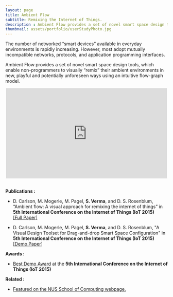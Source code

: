 ```yaml
---
layout: page
title: Ambient Flow
subtitle: Remixing the Internet of Things.
description : Ambient Flow provides a set of novel smart space design tools, which enable non-programmers to visually “remix” their ambient environments in new, playful and potentially unforeseen ways using an intuitive flow-graph model.
thumbnail: assets/portfolio/userStudyPhoto.jpg
---
```


The number of networked “smart devices” available in everyday environments is rapidly increasing. However, most adopt mutually incompatible networks, protocols, and application programming interfaces. 

Ambient Flow provides a set of novel smart space design tools, which enable non-programmers to visually “remix” their ambient environments in new, playful and potentially unforeseen ways using an intuitive flow-graph model.

<center> 
	<iframe src="https://player.vimeo.com/video/148456907?color=ff9933" width="500" height="281" frameborder="0" webkitallowfullscreen mozallowfullscreen allowfullscreen></iframe>
</center>
<br/>

<strong>Publications : </strong>

* D. Carlson, M. Mogerle, M. Pagel, <strong>S. Verma</strong>, and D. S. Rosenblum, “Ambient flow: A
visual approach for remixing the internet of things” in <strong>5th International
Conference on the Internet of Things (IoT 2015) </strong> <br/> [[Full Paper]]({{site.url}}/assets/portfolio/papers/Ambient_Flow.pdf)

* D. Carlson, M. Mogerle, M. Pagel, <strong>S. Verma</strong>, and D. S. Rosenblum, "A Visual Design Toolset for Drag-and-drop Smart Space Configuration" 
in <strong>5th International Conference on the Internet of Things (IoT 2015) </strong> <br/> [[Demo Paper]]({{site.url}}/assets/portfolio/papers/Demo_Ambient_Flow.pdf)

<strong>Awards : </strong>

* [Best Demo Award](http://www.iot-conference.org/iot2015/awards/) at the <strong> 5th International Conference on the Internet of Things (IoT 2015) </strong>

<strong>Related : </strong>

* [Featured on the NUS School of Computing webpage.](https://gala2014.comp.nus.edu.sg/news/2015IOT.html)

